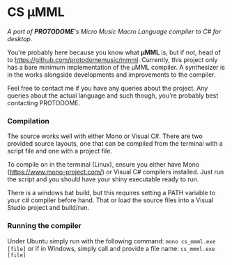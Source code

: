 # CS μMML
*A port of **PROTODOME**'s Micro Music Macro Language compiler to C# for desktop.* 

You're probably here because you know what **μMML** is, but if not, head of to https://github.com/protodomemusic/mmml.  Currently, this project only has a bare minimum implementation of the μMML compiler.  A synthesizer is in the works alongside developments and improvements to the compiler.

Feel free to contact me if you have any queries about the project.  Any queries about the actual language and such though, you're probably best contacting PROTODOME.

### Compilation

The source works well with either Mono or Visual C#.  There are two provided source layouts, one that can be compiled from the terminal with a script file and one with a project file.

To compile on in the terminal (Linux), ensure you either have Mono (https://www.mono-project.com/) or Visual C# compilers installed.  Just run the script and you should have your shiny executable ready to run.

There is a windows bat build, but this requires setting a PATH variable to your c# compiler before hand.  That or load the source files into a Visual Studio project and build/run.

### Running the compiler

Under Ubuntu simply run with the following command: ``mono cs_mmml.exe [file]`` or if in Windows, simply call and provide a file name: ``cs_mmml.exe [file]``
